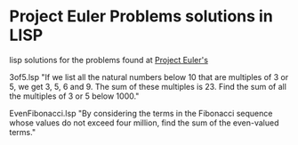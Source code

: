 # Project Euler Problems solutions in LISP
lisp solutions for the problems found at [Project Euler's ](https://projecteuler.net/about)

3of5.lsp
"If we list all the natural numbers below 10 that are multiples of 3 or 5, we get 3, 5, 6 and 9. The sum of these multiples is 23.
Find the sum of all the multiples of 3 or 5 below 1000."

EvenFibonacci.lsp
"By considering the terms in the Fibonacci sequence whose values do not exceed four million, find the sum of the even-valued terms."
